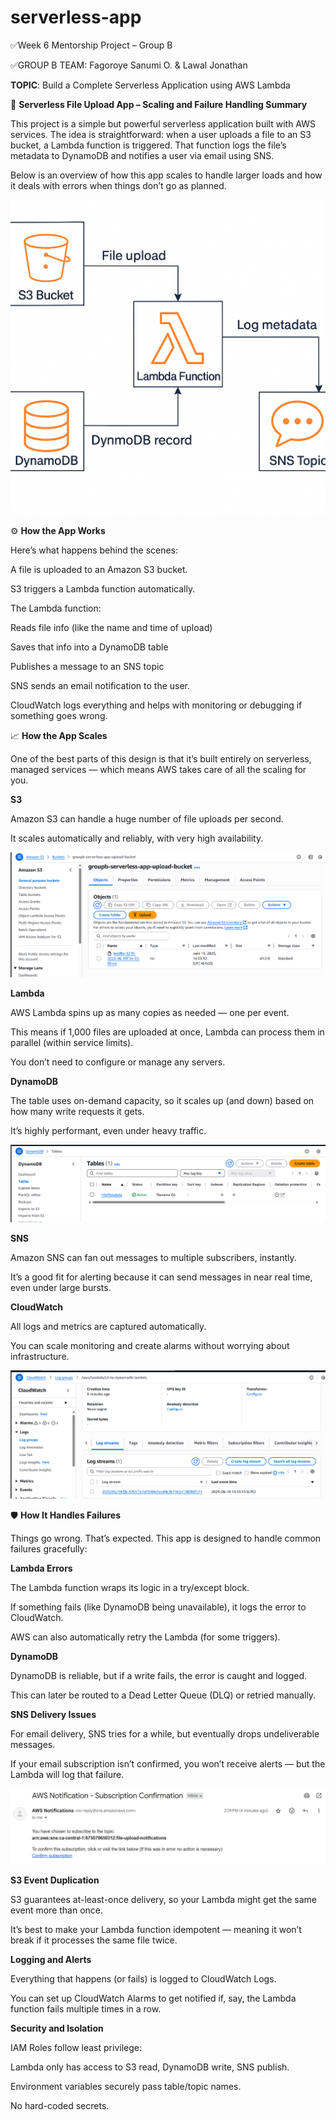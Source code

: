 # serverless-app
✅Week 6 Mentorship Project – Group B

✅GROUP B TEAM: Fagoroye Sanumi O.
                 & Lawal Jonathan
               
**TOPIC**: Build a Complete Serverless Application using AWS Lambda


📄 **Serverless File Upload App – Scaling and Failure Handling Summary**

This project is a simple but powerful serverless application built with AWS services. The idea is straightforward: when a user uploads a file to an S3 bucket, a Lambda function is triggered. That function logs the file’s metadata to DynamoDB and notifies a user via email using SNS.

Below is an overview of how this app scales to handle larger loads and how it deals with errors when things don’t go as planned.

![Architecture](<images/Image Jun 19, 2025, 03_21_17 PM.png>)

⚙️ **How the App Works**

Here’s what happens behind the scenes:

A file is uploaded to an Amazon S3 bucket.

S3 triggers a Lambda function automatically.

The Lambda function:

Reads file info (like the name and time of upload)

Saves that info into a DynamoDB table

Publishes a message to an SNS topic

SNS sends an email notification to the user.

CloudWatch logs everything and helps with monitoring or debugging if something goes wrong.

📈 **How the App Scales**

One of the best parts of this design is that it’s built entirely on serverless, managed services — which means AWS takes care of all the scaling for you.

**S3**

Amazon S3 can handle a huge number of file uploads per second.

It scales automatically and reliably, with very high availability.

![S3](<images/Screenshot 2025-06-19 143730.png>)

**Lambda**

AWS Lambda spins up as many copies as needed — one per event.

This means if 1,000 files are uploaded at once, Lambda can process them in parallel (within service limits).

You don’t need to configure or manage any servers.

**DynamoDB**

The table uses on-demand capacity, so it scales up (and down) based on how many write requests it gets.

It’s highly performant, even under heavy traffic.

![DynamoDB](<images/Screenshot 2025-06-19 143916.png>)

**SNS**

Amazon SNS can fan out messages to multiple subscribers, instantly.

It’s a good fit for alerting because it can send messages in near real time, even under large bursts.

**CloudWatch**

All logs and metrics are captured automatically.

You can scale monitoring and create alarms without worrying about infrastructure.

![Cloudwatch](<images/Screenshot 2025-06-19 144127.png>)

🛡 **How It Handles Failures**

Things go wrong. That’s expected. This app is designed to handle common failures gracefully:

**Lambda Errors**

The Lambda function wraps its logic in a try/except block.

If something fails (like DynamoDB being unavailable), it logs the error to CloudWatch.

AWS can also automatically retry the Lambda (for some triggers).

**DynamoDB**

DynamoDB is reliable, but if a write fails, the error is caught and logged.

This can later be routed to a Dead Letter Queue (DLQ) or retried manually.

**SNS Delivery Issues**

For email delivery, SNS tries for a while, but eventually drops undeliverable messages.

If your email subscription isn’t confirmed, you won’t receive alerts — but the Lambda will log that failure.

![SNS](<images/Screenshot 2025-06-19 143421.png>)

**S3 Event Duplication**

S3 guarantees at-least-once delivery, so your Lambda might get the same event more than once.

It’s best to make your Lambda function idempotent — meaning it won’t break if it processes the same file twice.

**Logging and Alerts**

Everything that happens (or fails) is logged to CloudWatch Logs.

You can set up CloudWatch Alarms to get notified if, say, the Lambda function fails multiple times in a row.

**Security and Isolation**

IAM Roles follow least privilege:

Lambda only has access to S3 read, DynamoDB write, SNS publish.

Environment variables securely pass table/topic names.

No hard-coded secrets.

